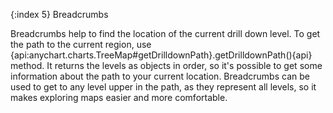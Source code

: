 {:index 5}
Breadcrumbs

Breadcrumbs help to find the location of the current drill down level. To get the path to the current region, use {api:anychart.charts.TreeMap#getDrilldownPath}.getDrilldownPath(){api} method. It returns the levels as objects in order, so it's possible to get some information about the path to your current location. Breadcrumbs can be used to get to any level upper in the path, as they represent all levels, so it makes exploring maps easier and more comfortable. 

